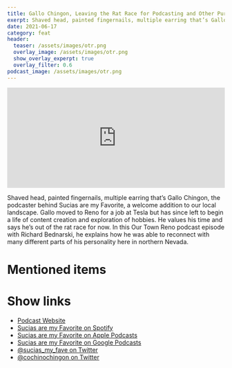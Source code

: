 ```yaml
---
title: Gallo Chingon, Leaving the Rat Race for Podcasting and Other Pursuits
exerpt: Shaved head, painted fingernails, multiple earring that’s Gallo Chingon, the podcaster behind Sucias are my Favorite, a welcome addition to our local landscape.
date: 2021-06-17
category: feat
header:
  teaser: /assets/images/otr.png
  overlay_image: /assets/images/otr.png
  show_overlay_experpt: true
  overlay_filter: 0.6
podcast_image: /assets/images/otr.png
---
```

<iframe src="https://open.spotify.com/embed/episode/3eOBOUs7ZjiWCMm9XVQZle" width="100%" height="232" frameBorder="0" allowtransparency="true" allow="encrypted-media"></iframe>

Shaved head, painted fingernails, multiple earring that’s Gallo Chingon, the podcaster behind Sucias are my Favorite, a welcome addition to our local landscape. Gallo moved to Reno for a job at Tesla but has since left to begin a life of content creation and exploration of hobbies. He values his time and says he’s out of the rat race for now. In this Our Town Reno podcast episode with Richard Bednarski, he explains how he was able to reconnect with many different parts of his personality here in northern Nevada.

# Mentioned items



# Show links

* <i class=fas fa-link></i> [Podcast Website](https://cochinochingon.com)
* <i class=fab fa-spotify></i> [Sucias are my Favorite on Spotify](https://open.spotify.com/show/3XjoipCU3QzeIaQAAQpBdW)
* <i class=fas fa-podcast></i> [Sucias are my Favorite on Apple Podcasts](https://podcasts.apple.com/us/podcast/sucias-are-my-favorite/id1548173787)
* <i class=fab fa-google-play></i> [Sucias are my Favorite on Google Podcasts](https://podcasts.google.com/feed/aHR0cHM6Ly9hbmNob3IuZm0vcy80MjI0YzYzYy9wb2RjYXN0L3Jzcw==)
* <i class=fab fa-twitter></i> [@sucias_my_fave on Twitter](https://twitter.com/sucias_my_fave)
* <i class=fab fa-twitter></i> [@cochinochingon on Twitter](https://twitter.com/cochinochingon)
